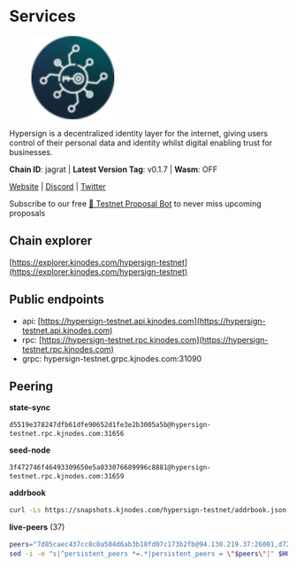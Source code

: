 # Services

<figure><img src="https://raw.githubusercontent.com/kj89/cosmos-images/main/logos/hypersign.png" width="150" alt=""><figcaption></figcaption></figure>

Hypersign is a decentralized identity layer for the internet, giving  users control of their personal data and identity whilst digital  enabling trust for businesses.

**Chain ID**: jagrat | **Latest Version Tag**: v0.1.7 | **Wasm**: OFF

[Website](https://hypersign.id) | [Discord](https://discord.gg/DmuUjMrHVw) | [Twitter](https://twitter.com/hypersignchain)



Subscribe to our free [🤖 Testnet Proposal Bot](https://t.me/kjnodes_testnet_proposal_bot) to never miss upcoming proposals


## Chain explorer
[https://explorer.kjnodes.com/hypersign-testnet](https://explorer.kjnodes.com/hypersign-testnet)

## Public endpoints

* api: [https://hypersign-testnet.api.kjnodes.com](https://hypersign-testnet.api.kjnodes.com)
* rpc: [https://hypersign-testnet.rpc.kjnodes.com](https://hypersign-testnet.rpc.kjnodes.com)
* grpc: hypersign-testnet.grpc.kjnodes.com:31090

## Peering

**state-sync**

```text
d5519e378247dfb61dfe90652d1fe3e2b3005a5b@hypersign-testnet.rpc.kjnodes.com:31656
```

**seed-node**

```text
3f472746f46493309650e5a033076689996c8881@hypersign-testnet.rpc.kjnodes.com:31659
```

**addrbook**
```bash
curl -Ls https://snapshots.kjnodes.com/hypersign-testnet/addrbook.json > $HOME/.hid-node/config/addrbook.json
```

**live-peers** (37)
```bash
peers="7d85caec437cc8c0a504d6ab3b18fd07c173b2fb@94.130.219.37:26001,d72875380d7b0b68f071623996bd5a86b7491287@116.202.227.117:31656,1acc83715399737cff74767e00807d1d402eb1e2@144.91.65.175:26656,0c6758a3f4554bbc67da73993bbb697764c5c534@38.242.142.227:26656,54f5df8d6516ead7099191776d9ee2048e0ec947@95.214.53.46:26656,3ca31590349f5a1480163e4a802cdc6b6ee25328@65.108.131.99:21339,620478e35ba6740f0afb2a0dd6ca9b34765bc60e@65.109.30.12:60856,d92268c246e02a54103f7098b901b876c88f006e@5.161.130.108:26656,ec5127072c252f7246fb66f7e7762423a23ff6bd@154.12.228.93:31656,aa8c0064e866dc57b341a389006df8925a0718fe@5.161.55.130:31656,934324c3b4318d8438954d19a82673a3d218951b@142.132.209.236:10956,9876d1b1e5b5968c1c729559325dd909f93c1d34@65.108.238.61:56656,eaf27acc810a3d6728dde972ebad26810cce0ae6@65.108.229.233:26656,4e08d5b0cb43c8d5ffc42987a5166bab2a04a93b@65.109.92.240:21066,fbc7ce82f02e24257395dc0310ad2921ea61e199@65.109.92.148:61156,1de2abae74a4c5fd7d96d9869ef02187f81498f0@134.209.238.66:26656,610843eda2f0388cb8e75917e8c1f63350bd3bd1@154.26.131.130:16656,62c3f3e5214495593ad204f3c6cd879f3f4ed6a9@5.9.79.121:26656,de1f980cc59bdb2457202768d4b4d964d783789e@167.235.21.165:36656,bd2ae9f1c42183104719f7c44be078bb7d282a61@65.109.92.241:11056,1e3f0aeb6f2a2017b122af2461a75c9695790954@65.108.233.109:10956,e7bb31c8fdd8d26a739bfd87cdf3ba7a8f90406e@65.21.145.228:31656,2641ddcf28d8adf448edb573de1efba0b6971d9e@178.154.222.128:26656,b0e892ebca1dfe7640778d522d65c094cd0dd014@185.196.20.153:26656,5a09c55dbbb32b870645f56993e87403dfd17467@162.55.194.205:31656,0188d0143ea4311923a809bb07ee9ebf13c0c63b@94.130.16.254:60656,56615e02aa90e35a20a1fc4c46e78bb00956f07b@192.118.76.199:26681,7bd5ca4aebb21d664939295c306ad6aef70b5604@167.235.137.178:26656,17befe8d02039c5b0f4489d22fcfe768cb35a035@209.145.53.163:10656,d7c9b9a3c3a6c5f4ccdfb37a8358755b277271c1@3.110.226.164:26656,d5519e378247dfb61dfe90652d1fe3e2b3005a5b@65.109.68.190:31656,84408be4e3f13dcd976568d6370e1c50e9eb614d@185.252.232.110:46656,55b3cf307182091e60b774712733231a8cc7f448@89.163.132.156:31656,5e4fc955b23ab00f6a07cb6d56e89aafac0c85ff@167.86.85.122:26656,efcb16ec33d8e6233d1068fff679c6fd64bf5802@65.108.225.158:10956,5c2a752c9b1952dbed075c56c600c3a79b58c395@185.16.39.158:26926,a3f3d6dba11bfe080693938666064b2324fbaccf@88.99.164.158:11056"
sed -i -e "s|^persistent_peers *=.*|persistent_peers = \"$peers\"|" $HOME/.hid-node/config/config.toml
```
